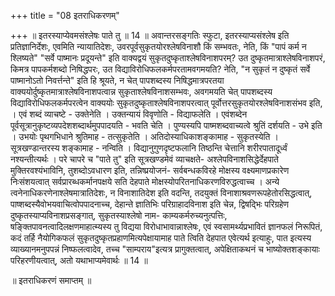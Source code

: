 +++
title = "08 इतराधिकरणम्"

+++
॥ इतरस्याप्येवमसंश्लेषः पाते तु ॥ 14 ॥ अवान्तरसङ्गतिः स्फुटा, इतरस्याप्यसंश्लेष इति प्रतिज्ञानिर्देशः, एवमिति न्यायातिदेशः, उवरपूर्वसुकृतयोरश्लेषविनाशौ किं सम्भवतः, नेति, किं "पापं कर्म न श्लिष्यते" "सर्वे पाष्मानः प्रदूयन्ते" इति वाक्यद्वयं सुकृतदुष्कृताश्लेषविनाशपरम्? उत दुष्कृतमात्राश्लेषविनाशपरं, किमत्र पापकर्मशब्दो निषिद्धपरः, उत विद्याविरोधिफलकर्मपरतामवगमयति? नेति, "न सुकृतं न दुष्कृतं सर्वे पाष्मानोऽतो निवर्त्तन्ते" इति हि श्रूयते, न चेत् पापशब्दस्य निषिद्धमात्रपरतया वाक्ययोर्दुष्कृतमात्राश्लेषविनाशपत्वान्न सुकृताश्लेषविनाशसम्भवः, अवगमयति चेत् पापशब्दस्य विद्याविरोधिफलकर्मपरत्वेन वाक्ययोः सुकृतदुष्कृताश्लेषविनाशपरत्वात् पूर्वोत्तरसुकृतयोरश्लेषविनाशसंभव इति, । एवं शब्दं व्याचष्टे - उक्तेनेति । उक्तन्यायं विवृणोति - विद्याफलेति । एवंशब्देन पूर्वसूत्रानुकृष्टव्यपदेशशब्दार्थमुपपादयति - भवति चेति । पुण्यस्यपि पाष्मशब्दवाच्यत्वे श्रुतिं दर्शयति - उभे इति । उभयोः पृथगभिधाने श्रुतिमाह - तत्सुकृतेति । अतिदोस्याधिकाशङ्कामाह - सुकृतस्येति । सूत्रखण्डान्तरस्य शङ्कामाह - नन्विति । विद्यानुगुणदृष्टफलानि तिष्ठन्ति चेत्तानि शरीरपातादूर्ध्वं नश्यन्तीत्यर्थः । परे चापरे च "पाते तु" इति सूत्रखण्डमेवं व्याचक्षते- अश्लेपविनाशसिद्धेर्देहपाते मुक्तिरवश्यंभाविनि, तुशब्दोऽवधारण इति, तन्निष्प्रयोजनं- सर्वबन्धकविरहे मोक्षस्य वक्ष्यमाणप्रकारेण निःसंशयत्वात् सर्वप्रारब्धकर्मानपक्षये सति देहपाते मोक्षस्योपरितनाधिकरणविरुद्धत्वाच्च । अन्ये त्वनेनाधिकरणेनाश्लेषमात्रातिदेशः, न विनाशातिदेश इति वदन्ति, तदयुक्तं विनाशाश्रवणरूपहेतोरसिद्धत्वात्, पाष्शब्दस्यैवोभयवाचित्वोपपादनाच्च, देहान्ते ज्ञातिभिः परिग्राहादविनाश इति चेन्न, द्विषद्भिः परिग्रहेण दुष्कृतस्याप्यविनाशप्रसङ्गात्, सुकृतस्याश्लेषो नाम- काम्यकर्मरुच्यनुत्पत्तिः, षङ्क्तिपावनत्वादिलक्षणमाहात्म्यस्य तु विद्यया विरोधाभावान्नाश्लेषः, एवं स्वसामर्थ्यप्रभावितं ज्ञानफलं निरूपितं, कदं तर्हि नैयोगिकफलं सुकृतदुष्कृतप्रहाणमित्यपेक्षायामाह पाते त्विति देहपात एवेत्यर्थ इत्याहुः, पात इत्यस्य व्याख्यानमनुपपन्नं निष्फलत्वादेव, तच्च "साम्पराय"इत्यत्र प्रागुक्तत्वात्, अपेक्षिताकथनं च भाष्योक्तशङ्कायाः परिहरणीयत्वात्, अतो यथाभाप्यमेवार्थः ॥ 14 ॥

॥ इतराधिकरणं समाप्तम् ॥

